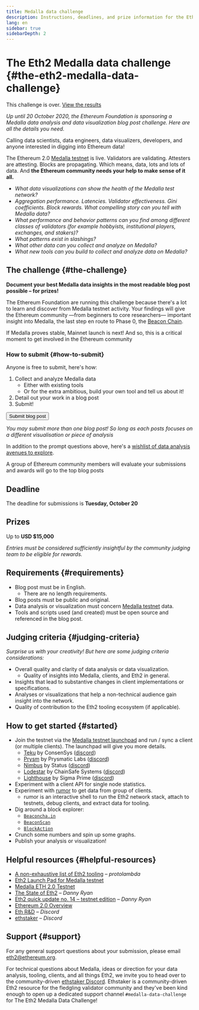 ```yaml
---
title: Medalla data challenge
description: Instructions, deadlines, and prize information for the Eth2 Medalla testnet data challenge
lang: en
sidebar: true
sidebarDepth: 2
---
```


# The Eth2 Medalla data challenge {#the-eth2-medalla-data-challenge}

<InfoBanner emoji=":warning:" isWarning={true}>
  This challenge is over. <a href="https://blog.ethereum.org/2020/11/17/medalla-data-challenge-results/" target="_blank">View the results</a>
</InfoBanner>

_Up until 20 October 2020, the Ethereum Foundation is sponsoring a Medalla data analysis and data visualization blog post challenge. Here are all the details you need._

<Divider />

Calling data scientists, data engineers, data visualizers, developers, and anyone interested in digging into Ethereum data!

The Ethereum 2.0 [Medalla testnet](https://github.com/goerli/medalla) is live. Validators are validating. Attesters are attesting. Blocks are propagating. Which means, data, lots and lots of data. And **the Ethereum community needs your help to make sense of it all.**

- _What data visualizations can show the health of the Medalla test network?_
- _Aggregation performance. Latencies. Validator effectiveness. Gini coefficients. Block rewards. What compelling story can you tell with Medalla data?_
- _What performance and behavior patterns can you find among different classes of validators (for example hobbyists, institutional players, exchanges, and stakers)?_
- _What patterns exist in slashings?_
- _What other data can you collect and analyze on Medalla?_
- _What new tools can you build to collect and analyze data on Medalla?_

## The challenge {#the-challenge}

**Document your best Medalla data insights in the most readable blog post possible – for prizes!**

The Ethereum Foundation are running this challenge because there's a lot to learn and discover from Medalla testnet activity. Your findings will give the Ethereum community —from beginners to core researchers— important insight into Medalla, the last step en route to Phase 0, the [Beacon Chain](/upgrades/beacon-chain/).

If Medalla proves stable, Mainnet launch is next! And so, this is a critical moment to get involved in the Ethereum community <Twemoji svg text=":rocket:" />

### How to submit {#how-to-submit}

Anyone is free to submit, here's how:

1.  Collect and analyze Medalla data
    - Either with existing tools
    - Or for the extra ambitious, build your own tool and tell us about it!
2.  Detail out your work in a blog post
3.  Submit!

<Button to="https://ethereumfoundation.typeform.com/to/CDT2cmqd">Submit blog post</Button>

_You may submit more than one blog post! So long as each posts focuses on a different visualisation or piece of analysis_

In addition to the prompt questions above, here's a [wishlist of data analysis avenues to explore](https://www.notion.so/efdn/Wishlist-Medalla-Data-Analysis-Visualization-69fe10ffe83748bc87faa0e2586ba857).

A group of Ethereum community members will evaluate your submissions and awards will go to the top blog posts <Twemoji svg text=":trophy:" />

<h2>Deadline <Twemoji svg text=":alarm_clock:" /></h2>

The deadline for submissions is **Tuesday, October 20**

<h2>Prizes <Twemoji svg text=":money_with_wings:" /></h2>

Up to **USD $15,000**

_Entries must be considered sufficiently insightful by the community judging team to be eligible for rewards._

## Requirements {#requirements}

- Blog post must be in English.
  - There are no length requirements.
- Blog posts must be public and original.
- Data analysis or visualization must concern [Medalla testnet](https://github.com/goerli/medalla) data.
- Tools and scripts used (and created) must be open source and referenced in the blog post.

## Judging criteria {#judging-criteria}

_Surprise us with your creativity! But here are some judging criteria considerations:_

- Overall quality and clarity of data analysis or data visualization.
  - Quality of insights into Medalla, clients, and Eth2 in general.
- Insights that lead to substantive changes in client implementations or specifications.
- Analyses or visualizations that help a non-technical audience gain insight into the network.
- Quality of contribution to the Eth2 tooling ecosystem (if applicable).

## How to get started {#started}

- Join the testnet via the [Medalla testnet launchpad](https://medalla.launchpad.ethereum.org/) and run / sync a client (or multiple clients). The launchpad will give you more details.
  - [Teku](https://github.com/pegasyseng/teku) by ConsenSys ([discord](https://discord.gg/7hPv2T6))
  - [Prysm](https://github.com/prysmaticlabs/prysm/) by Prysmatic Labs ([discord](https://discord.gg/KSA7rPr))
  - [Nimbus](https://github.com/status-im/nim-beacon-chain) by Status ([discord](https://discord.gg/XRxWahP))
  - [Lodestar](https://github.com/ChainSafe/lodestar) by ChainSafe Systems ([discord](https://discord.gg/aMxzVcr))
  - [Lighthouse](https://github.com/sigp/lighthouse/) by Sigma Prime ([discord](https://discord.gg/cyAszAh))
- Experiment with a client API for single node statistics.
- Experiment with [rumor](https://github.com/protolambda/rumor) to get data from group of clients.
  - rumor is an interactive shell to run the Eth2 network stack, attach to testnets, debug clients, and extract data for tooling.
- Dig around a block explorer:
  - [`Beaconcha.in`](https://beaconcha.in/)
  - [`BeaconScan`](https://beaconscan.com/)
  - [`BlockAction`](https://blockaction.io/)
- Crunch some numbers and spin up some graphs.
- Publish your analysis or visualization!

## Helpful resources {#helpful-resources}

- [A non-exhaustive list of Eth2 tooling](https://notes.ethereum.org/@protolambda/eth2_tooling#Network-tooling) _– protolambda_
- [Eth2 Launch Pad for Medalla testnet](https://medalla.launchpad.ethereum.org/)
- [Medalla ETH 2.0 Testnet](https://github.com/goerli/medalla)
- [The State of Eth2](https://blog.ethereum.org/2020/06/02/the-state-of-eth2-june-2020/) _– Danny Ryan_
- [Eth2 quick update no. 14 – testnet edition](https://blog.ethereum.org/2020/08/03/eth2-quick-update-no-14/) _– Danny Ryan_
- [Ethereum 2.0 Overview](/upgrades/)
- [Eth R&D](https://discord.gg/VmG7Uxc) _– Discord_
- [ethstaker](https://invite.gg/ethstaker) _– Discord_

## Support {#support}

For any general support questions about your submission, please email eth2@ethereum.org.

For technical questions about Medalla, ideas or direction for your data analysis, tooling, clients, and all things Eth2, we invite you to head over to the community-driven [ethstaker Discord](https://invite.gg/ethstaker). Ethstaker is a community-driven Eth2 resource for the fledgling validator community and they've been kind enough to open up a dedicated support channel `#medalla-data-challenge` for The Eth2 Medalla Data Challenge!
